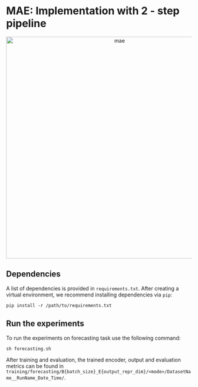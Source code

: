 # MAE: Implementation with 2 - step pipeline

<p align="center">
    <img src="/images/mae.png" alt="mae" width=600>
</p>

## Dependencies
A list of dependencies is provided in ```requirements.txt```. After creating a virtual environment, we recommend installing dependencies via ```pip```:

```shell
pip install -r /path/to/requirements.txt
```
## Run the experiments

To run the experiments on forecasting task use the following command:

```shell
sh forecasting.sh
```
After training and evaluation, the trained encoder, output and evaluation metrics can be found in `training/forecasting/B{batch_size}_E{output_repr_dim}/<mode>/DatasetName__RunName_Date_Time/`.
